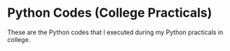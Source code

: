 # Python Codes (College Practicals)
These are the Python codes that I executed during my Python practicals in college. 
